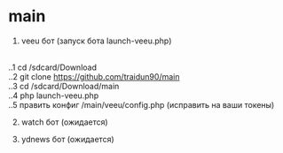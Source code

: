 # main

1. veeu бот (запуск бота launch-veeu.php) <br><br>

..1 cd /sdcard/Download <br>
..2 git clone https://github.com/traidun90/main <br>
..3 cd /sdcard/Download/main <br>
..4 php launch-veeu.php <br>
..5 править конфиг /main/veeu/config.php (исправить на ваши токены)<br>

2. watch бот (ожидается) <br>

3. ydnews бот (ожидается) <br>